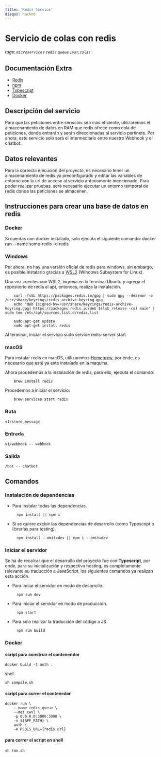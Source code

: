 ```yaml
---
title: 'Redis Service'
disqus: hackmd
---
```


# Servicio de colas con redis
###### tags: `microservices` `redis` `queue` `Ivan`,`colas`

## Documentación Extra
- [Redis](https://redis.io/)
- [npm](https://docs.npmjs.com/)
- [Typescript](https://www.typescriptlang.org/)
- [Docker](https://docs.docker.com/)
## Descripción del servicio
Para que las peticiones entre servicios sea más eficiente, utilizaremos el almacenamiento de datos en RAM que redis ofrece como cola de peticiones, donde entrarán y serán direccionadas al servicio pertinete. 
Por ahora, este servicio solo será el intermediario entre nuestro Webhook y el chatbot.

## Datos relevantes
Para la correcta ejecución del proyecto, es necesario tener un almacenamiento de redis ya preconfigurado y editar las variables de entorno con la url de acceso al servicio anteriomente mencionado. Para poder realizar pruebas, será necesario ejecutar un entorno temporal de redis donde las peticiones se almacenen.

## Instrucciones para crear una base de datos en redis
### Docker
Si cuentas con docker instalado, solo ejecuta el siguiente comando:
        docker run --name some-redis -d redis
### Windows
Por ahora, no hay una versión oficial de redis para windows, sin embargo, es posible instalarlo gracias a [WSL2](https://learn.microsoft.com/en-us/windows/wsl/install) (Windows Subsystem for Linux).

Una vez cuentes con WSL2, ingresa en la terminal Ubuntu y agrega el repositorio de redis al apt, entonces, realiza la instalación.

        curl -fsSL https://packages.redis.io/gpg | sudo gpg --dearmor -o /usr/share/keyrings/redis-archive-keyring.gpg
        echo "deb [signed-by=/usr/share/keyrings/redis-archive-keyring.gpg] https://packages.redis.io/deb $(lsb_release -cs) main" | sudo tee /etc/apt/sources.list.d/redis.list

        sudo apt-get update
        sudo apt-get install redis

Al terminar, iniciar el servicio
        sudo service redis-server start

### macOS
Para instalar redis en macOS, utilizaremos [Homebrew](https://brew.sh/), por ende, es necesario que esté ya este instalado en la maquina.

Ahora procedemos a la instalación de redis, para ello, ejecuta el comando:

        brew install redis
Procedemos a iniciar el servicio:

        brew services start redis
### Ruta
    v1/store_message
### Entrada
    v1/webhook -- webhook
### Salida
    /bot -- chatbot 

## Comandos
### Instalación de dependencias
- Para instalar todas las dependencias.

        npm install || npm i
    
- Si se quiere excluir las dependencias de desarrollo (como Typescript o librerías para testing).
    
        npm install --omit=dev || npm i --omit=dev
    
### Iniciar el servidor
Se ha de recalcar que el desarrollo del proyecto fue con **Typescript**, por ende, para su inicialización y respectivo hosting, es completamente relevante su traducción a JavaScript, los siguientes comandos ya realizan esta acción.

- Para inciar el servidor en modo de desarrollo.

        npm run dev

- Para iniciar el servidor en modo de produccion.

        npm start
    
- Para solo realizar la traducción del código a JS.

        npm run build
        
### Docker
#### script para construir el contenendor
````
docker build -t auth .
````

shell
````
sh compile.sh
````


#### script para correr el contenedor
```
docker run \
    --name redis_queue \
    --net cwvl \
    -p 0.0.0.0:3000:3000 \
    -v ${APP_PATH} \
    auth \
    -e REDIS_URL={redis url}
```
#### para correr el script en shell

```
sh run.sh
```